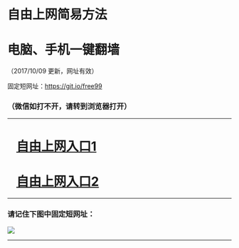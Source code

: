 ﻿# 自由上网简易方法

# 电脑、手机一键翻墙

（2017/10/09 更新，网址有效）

固定短网址：https://git.io/free99

### （微信如打不开，请转到浏览器打开）


***





# &nbsp;&nbsp; <a href="http://ft134517308.fwq-tz-1001.info/fwqtz01.html?t=100900113598 " target="_blank">自由上网入口1</a>
# &nbsp;&nbsp; <a href="http://ft3267323967.fwq-tz-1002.info/fwqtz02.html?t=100900129467 " target="_blank">自由上网入口2</a>
***

### 请记住下图中固定短网址：

<img src="https://s3-us-west-2.amazonaws.com/fwq-1001/yjfq-20170905okok.png" /> 


***

